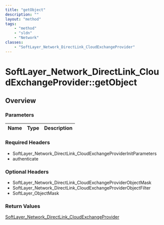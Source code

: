 ```yaml
---
title: "getObject"
description: ""
layout: "method"
tags:
    - "method"
    - "sldn"
    - "Network"
classes:
    - "SoftLayer_Network_DirectLink_CloudExchangeProvider"
---
```

# SoftLayer_Network_DirectLink_CloudExchangeProvider::getObject
## Overview 


### Parameters 
|Name | Type | Description |
| --- | --- | --- |


### Required Headers
* SoftLayer_Network_DirectLink_CloudExchangeProviderInitParameters
* authenticate

### Optional Headers
* SoftLayer_Network_DirectLink_CloudExchangeProviderObjectMask
* SoftLayer_Network_DirectLink_CloudExchangeProviderObjectFilter
* SoftLayer_ObjectMask

### Return Values
<a href='/reference/datatypes/SoftLayer_Network_DirectLink_CloudExchangeProvider'>SoftLayer_Network_DirectLink_CloudExchangeProvider </a>
